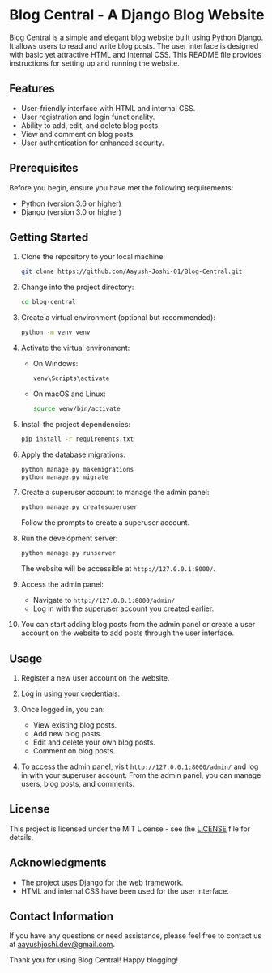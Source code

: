 # Blog Central - A Django Blog Website

Blog Central is a simple and elegant blog website built using Python Django. It allows users to read and write blog posts. The user interface is designed with basic yet attractive HTML and internal CSS. This README file provides instructions for setting up and running the website.

## Features

- User-friendly interface with HTML and internal CSS.
- User registration and login functionality.
- Ability to add, edit, and delete blog posts.
- View and comment on blog posts.
- User authentication for enhanced security.

## Prerequisites

Before you begin, ensure you have met the following requirements:

- Python (version 3.6 or higher)
- Django (version 3.0 or higher)

## Getting Started

1. Clone the repository to your local machine:

   ```bash
   git clone https://github.com/Aayush-Joshi-01/Blog-Central.git
   ```

2. Change into the project directory:

   ```bash
   cd blog-central
   ```

3. Create a virtual environment (optional but recommended):

   ```bash
   python -m venv venv
   ```

4. Activate the virtual environment:

   - On Windows:

     ```bash
     venv\Scripts\activate
     ```

   - On macOS and Linux:

     ```bash
     source venv/bin/activate
     ```

5. Install the project dependencies:

   ```bash
   pip install -r requirements.txt
   ```

6. Apply the database migrations:

   ```bash
   python manage.py makemigrations
   python manage.py migrate
   ```

7. Create a superuser account to manage the admin panel:

   ```bash
   python manage.py createsuperuser
   ```

   Follow the prompts to create a superuser account.

8. Run the development server:

   ```bash
   python manage.py runserver
   ```

   The website will be accessible at `http://127.0.0.1:8000/`.

9. Access the admin panel:

   - Navigate to `http://127.0.0.1:8000/admin/`
   - Log in with the superuser account you created earlier.

10. You can start adding blog posts from the admin panel or create a user account on the website to add posts through the user interface.

## Usage

1. Register a new user account on the website.

2. Log in using your credentials.

3. Once logged in, you can:

   - View existing blog posts.
   - Add new blog posts.
   - Edit and delete your own blog posts.
   - Comment on blog posts.

4. To access the admin panel, visit `http://127.0.0.1:8000/admin/` and log in with your superuser account. From the admin panel, you can manage users, blog posts, and comments.

## License

This project is licensed under the MIT License - see the [LICENSE](LICENSE) file for details.

## Acknowledgments

- The project uses Django for the web framework.
- HTML and internal CSS have been used for the user interface.

## Contact Information

If you have any questions or need assistance, please feel free to contact us at [aayushjoshi.dev@gmail.com](mailto:aayushjoshi.dev@gmail.com).

Thank you for using Blog Central! Happy blogging!
